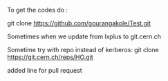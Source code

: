 To get the codes do :

git clone https://github.com/gourangakole/Test.git

Sometimes when we update from lxplus to git.cern.ch

Sometime try with repo instead of kerberos: 
git clone https://git.cern.ch/reps/HO.git 

added line for pull request
